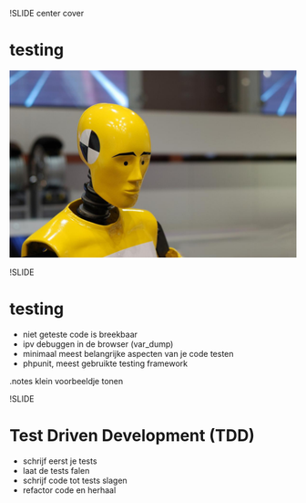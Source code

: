 !SLIDE center cover
# testing
![background](../img/background-testing.jpg)

!SLIDE
# testing
* niet geteste code is breekbaar
* ipv debuggen in de browser (var_dump)
* minimaal meest belangrijke aspecten van je code testen
* phpunit, meest gebruikte testing framework

.notes klein voorbeeldje tonen

!SLIDE
# Test Driven Development (TDD)
* schrijf eerst je tests
* laat de tests falen
* schrijf code tot tests slagen
* refactor code en herhaal
